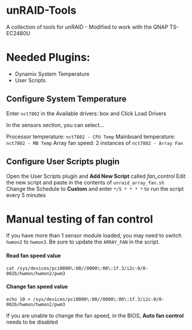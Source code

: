 # unRAID-Tools
A collection of tools for unRAID - Modified to work with the QNAP TS-EC2480U


# Needed Plugins: 
 - Dynamix System Temperature
 - User Scripts

## Configure System Temperature
Enter ```nct7802``` in the Available drivers: box and Click Load Drivers 

In the sensors section, you can select...

Processor temperature: ```nct7802 - CPU Temp```
Mainboard temperature: ```nct7802 - MB Temp```
Array fan speed: 2 instances of ```nct7802 - Array Fan```


## Configure User Scripts plugin
Open the User Scripts plugin and **Add New Script** called *fan_control* 
Edit the new script and paste in the contents of ```unraid_array_fan.sh```  
Change the Schedule to **Custom** and enter ```*/5 * * * *``` to run the script every 5 minutes


# Manual testing of fan control

If you have more than 1 sensor module loaded, you may need to switch ```hwmon2``` to ```hwmon3```.
Be sure to update the ```ARRAY_FAN``` in the script.

#### Read fan speed value
```cat /sys/devices/pci0000\:00//0000\:00\:1f.3/i2c-0/0-002b/hwmon/hwmon2/pwm3```

#### Change fan speed value
```echo 10 > /sys/devices/pci0000\:00//0000\:00\:1f.3/i2c-0/0-002b/hwmon/hwmon2/pwm3```

If you are unable to change the fan speed, in the BIOS, **Auto fan control** needs to be disabled
